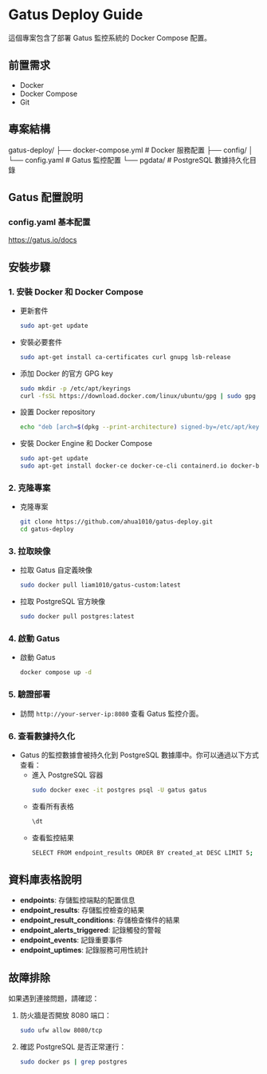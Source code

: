 # Gatus Deploy Guide

這個專案包含了部署 Gatus 監控系統的 Docker Compose 配置。

## 前置需求

- Docker
- Docker Compose
- Git

## 專案結構

  gatus-deploy/
  ├── docker-compose.yml # Docker 服務配置
  ├── config/
  │ └── config.yaml # Gatus 監控配置
  └── pgdata/ # PostgreSQL 數據持久化目錄


## Gatus 配置說明
### config.yaml 基本配置
https://gatus.io/docs



## 安裝步驟
### 1. 安裝 Docker 和 Docker Compose

  - 更新套件
      ```bash
      sudo apt-get update
      ```
  - 安裝必要套件
      ```bash
      sudo apt-get install ca-certificates curl gnupg lsb-release
      ```
  - 添加 Docker 的官方 GPG key
      ```bash
      sudo mkdir -p /etc/apt/keyrings
      curl -fsSL https://download.docker.com/linux/ubuntu/gpg | sudo gpg --dearmor -o /etc/apt/keyrings/docker.gpg
      ```
  - 設置 Docker repository
      ```bash
      echo "deb [arch=$(dpkg --print-architecture) signed-by=/etc/apt/keyrings/docker.gpg] https://download.docker.com/linux/ubuntu $(lsb_release -cs) stable" | sudo tee /etc/apt/sources.list.d/docker.list > /dev/null
      ```
  - 安裝 Docker Engine 和 Docker Compose
      ```bash
      sudo apt-get update
      sudo apt-get install docker-ce docker-ce-cli containerd.io docker-buildx-plugin docker-compose-plugin
      ```


### 2. 克隆專案
- 克隆專案
    ```bash
    git clone https://github.com/ahua1010/gatus-deploy.git
    cd gatus-deploy
    ```

### 3. 拉取映像
- 拉取 Gatus 自定義映像
    ```bash
    sudo docker pull liam1010/gatus-custom:latest
    ```
- 拉取 PostgreSQL 官方映像
    ```bash
    sudo docker pull postgres:latest
    ```

### 4. 啟動 Gatus
- 啟動 Gatus
    ```bash
    docker compose up -d
    ```


### 5. 驗證部署

- 訪問 `http://your-server-ip:8080` 查看 Gatus 監控介面。


### 6. 查看數據持久化

- Gatus 的監控數據會被持久化到 PostgreSQL 數據庫中。你可以通過以下方式查看：
    - 進入 PostgreSQL 容器
        ```bash
        sudo docker exec -it postgres psql -U gatus gatus
        ```
    - 查看所有表格
        ```bash
        \dt
        ```
    - 查看監控結果
        ```bash
        SELECT FROM endpoint_results ORDER BY created_at DESC LIMIT 5;
        ```

## 資料庫表格說明

- **endpoints**: 存儲監控端點的配置信息
- **endpoint_results**: 存儲監控檢查的結果
- **endpoint_result_conditions**: 存儲檢查條件的結果
- **endpoint_alerts_triggered**: 記錄觸發的警報
- **endpoint_events**: 記錄重要事件
- **endpoint_uptimes**: 記錄服務可用性統計

## 故障排除

如果遇到連接問題，請確認：

1. 防火牆是否開放 8080 端口：
    ```bash
    sudo ufw allow 8080/tcp
    ```
2. 確認 PostgreSQL 是否正常運行：
    ```bash
    sudo docker ps | grep postgres
    ```

